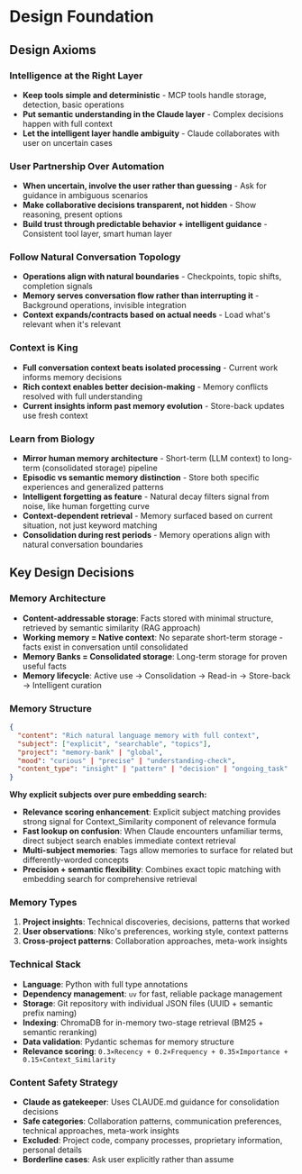 # Design Foundation

## Design Axioms

### Intelligence at the Right Layer
- **Keep tools simple and deterministic** - MCP tools handle storage, detection, basic operations
- **Put semantic understanding in the Claude layer** - Complex decisions happen with full context
- **Let the intelligent layer handle ambiguity** - Claude collaborates with user on uncertain cases

### User Partnership Over Automation  
- **When uncertain, involve the user rather than guessing** - Ask for guidance in ambiguous scenarios
- **Make collaborative decisions transparent, not hidden** - Show reasoning, present options
- **Build trust through predictable behavior + intelligent guidance** - Consistent tool layer, smart human layer

### Follow Natural Conversation Topology
- **Operations align with natural boundaries** - Checkpoints, topic shifts, completion signals
- **Memory serves conversation flow rather than interrupting it** - Background operations, invisible integration
- **Context expands/contracts based on actual needs** - Load what's relevant when it's relevant

### Context is King
- **Full conversation context beats isolated processing** - Current work informs memory decisions
- **Rich context enables better decision-making** - Memory conflicts resolved with full understanding
- **Current insights inform past memory evolution** - Store-back updates use fresh context

### Learn from Biology
- **Mirror human memory architecture** - Short-term (LLM context) to long-term (consolidated storage) pipeline
- **Episodic vs semantic memory distinction** - Store both specific experiences and generalized patterns
- **Intelligent forgetting as feature** - Natural decay filters signal from noise, like human forgetting curve
- **Context-dependent retrieval** - Memory surfaced based on current situation, not just keyword matching
- **Consolidation during rest periods** - Memory operations align with natural conversation boundaries

## Key Design Decisions

### Memory Architecture
- **Content-addressable storage**: Facts stored with minimal structure, retrieved by semantic similarity (RAG approach)
- **Working memory = Native context**: No separate short-term storage - facts exist in conversation until consolidated
- **Memory Banks = Consolidated storage**: Long-term storage for proven useful facts
- **Memory lifecycle**: Active use → Consolidation → Read-in → Store-back → Intelligent curation

### Memory Structure
```json
{
  "content": "Rich natural language memory with full context",
  "subject": ["explicit", "searchable", "topics"],
  "project": "memory-bank" | "global", 
  "mood": "curious" | "precise" | "understanding-check",
  "content_type": "insight" | "pattern" | "decision" | "ongoing_task"
}
```

**Why explicit subjects over pure embedding search:**
- **Relevance scoring enhancement**: Explicit subject matching provides strong signal for Context_Similarity component of relevance formula
- **Fast lookup on confusion**: When Claude encounters unfamiliar terms, direct subject search enables immediate context retrieval
- **Multi-subject memories**: Tags allow memories to surface for related but differently-worded concepts
- **Precision + semantic flexibility**: Combines exact topic matching with embedding search for comprehensive retrieval

### Memory Types
1. **Project insights**: Technical discoveries, decisions, patterns that worked
2. **User observations**: Niko's preferences, working style, context patterns  
3. **Cross-project patterns**: Collaboration approaches, meta-work insights

### Technical Stack
- **Language**: Python with full type annotations
- **Dependency management**: `uv` for fast, reliable package management  
- **Storage**: Git repository with individual JSON files (UUID + semantic prefix naming)
- **Indexing**: ChromaDB for in-memory two-stage retrieval (BM25 + semantic reranking)
- **Data validation**: Pydantic schemas for memory structure
- **Relevance scoring**: `0.3×Recency + 0.2×Frequency + 0.35×Importance + 0.15×Context_Similarity`

### Content Safety Strategy
- **Claude as gatekeeper**: Uses CLAUDE.md guidance for consolidation decisions
- **Safe categories**: Collaboration patterns, communication preferences, technical approaches, meta-work insights
- **Excluded**: Project code, company processes, proprietary information, personal details
- **Borderline cases**: Ask user explicitly rather than assume